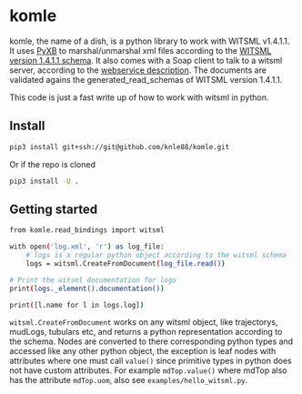 # komle

komle, the name of a dish, is a python library to work with WITSML v1.4.1.1. It uses [PyXB](http://pyxb.sourceforge.net/) to marshal/unmarshal xml files according to the [WITSML version 1.4.1.1 schema](http://w3.energistics.org/schema/WITSML_v1.4.1.1_Data_Schema/witsml_v1.4.1.1_data/index_witsml_schema.html). It also comes with a Soap client to talk to a witsml server, according to the [webservice description](http://w3.energistics.org/schema/witsml_v1.4.0_api/WMLS.WSDL). The documents are validated agains the generated_read_schemas of WITSML version 1.4.1.1.

This code is just a fast write up of how to work with witsml in python.

## Install

``` bash
pip3 install git+ssh://git@github.com/knle88/komle.git
```
Or if the repo is cloned

``` bash
pip3 install -U .
```

## Getting started

``` bash
from komle.read_bindings import witsml

with open('log.xml', 'r') as log_file:
    # logs is a regular python object according to the witsml schema
    logs = witsml.CreateFromDocument(log_file.read())

# Print the witsml documentation for logs
print(logs._element().documentation())

print([l.name for l in logs.log])
```
`witsml.CreateFromDocument` works on any witsml object, like trajectorys, mudLogs, tubulars etc, and returns a python representation according to 
the schema. Nodes are converted to there corresponding python types and accessed like any other python object, the exception is leaf nodes with attributes where one must call `value()` since primitive types in python does not have custom attributes. For example `mdTop.value()` where mdTop also has the attribute `mdTop.uom`, also see `examples/hello_witsml.py`.